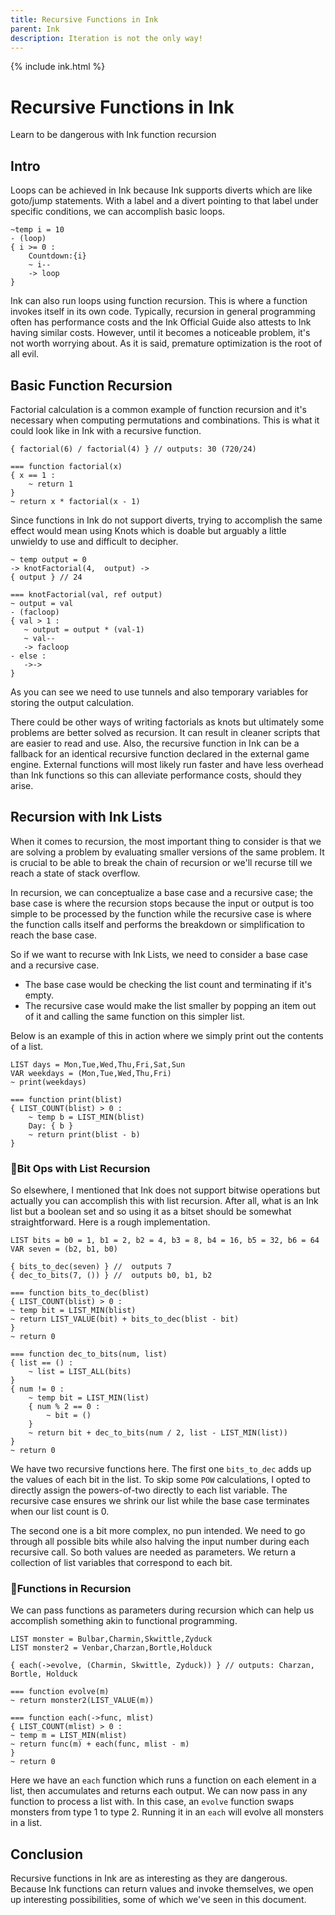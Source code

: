 ```yaml
---
title: Recursive Functions in Ink
parent: Ink
description: Iteration is not the only way! 
---
```


{% include ink.html %}

# Recursive Functions in Ink
Learn to be dangerous with Ink function recursion

## Intro 
Loops can be achieved in Ink because Ink supports diverts which are like goto/jump statements. With a label and a divert pointing to that label under specific conditions, we can accomplish basic loops.

```ink
~temp i = 10
- (loop)
{ i >= 0 :
    Countdown:{i}
    ~ i--
    -> loop
}
``` 

Ink can also run loops using function recursion. This is where a function invokes itself in its own code. Typically, recursion in general programming often has performance costs and the Ink Official Guide also attests to Ink having similar costs. However, until it becomes a noticeable problem, it's not worth worrying about. As it is said, premature optimization is the root of all evil.

## Basic Function Recursion
Factorial calculation is a common example of function recursion and it's necessary when computing permutations and combinations. This is what it could look like in Ink with a recursive function. 

```ink
{ factorial(6) / factorial(4) } // outputs: 30 (720/24)

=== function factorial(x)
{ x == 1 :
    ~ return 1
}
~ return x * factorial(x - 1) 
```
Since functions in Ink do not support diverts, trying to accomplish the same effect would mean using Knots which is doable but arguably a little unwieldy to use and difficult to decipher.
```ink
~ temp output = 0
-> knotFactorial(4,  output) ->
{ output } // 24

=== knotFactorial(val, ref output)
~ output = val
- (facloop)
{ val > 1 :
   ~ output = output * (val-1)
   ~ val--
   -> facloop
- else :
   ->->
}
```

As you can see we need to use tunnels and also temporary variables for storing the output calculation. 

There could be other ways of writing factorials as knots but ultimately some problems are better solved as recursion. It can result in cleaner scripts that are easier to read and use. Also, the recursive function in Ink can be a fallback for an identical recursive function declared in the external game engine. External functions will most likely run faster and have less overhead than Ink functions so this can alleviate performance costs, should they arise. 

## Recursion with Ink Lists
When it comes to recursion, the most important thing to consider is that we are solving a problem by evaluating smaller versions of the same problem. It is crucial to be able to break the chain of recursion or we'll recurse till we reach a state of stack overflow. 

In recursion, we can conceptualize a base case and a recursive case; the base case is where the recursion stops because the input or output is too simple to be processed by the function while the recursive case is where the function calls itself and performs the breakdown or simplification to reach the base case.

So if we want to recurse with Ink Lists, we need to consider a base case and a recursive case. 
* The base case would be checking the list count and terminating if it's empty. 
* The recursive case would make the list smaller by popping an item out of it and calling the same function on this simpler list. 

Below is an example of this in action where we simply print out the contents of a list.

```ink
LIST days = Mon,Tue,Wed,Thu,Fri,Sat,Sun
VAR weekdays = (Mon,Tue,Wed,Thu,Fri)
~ print(weekdays)

=== function print(blist)
{ LIST_COUNT(blist) > 0 :
    ~ temp b = LIST_MIN(blist)
    Day: { b }
    ~ return print(blist - b)
}
```

### 🔁Bit Ops with List Recursion
So elsewhere, I mentioned that Ink does not support bitwise operations but actually you can accomplish this with list recursion. After all, what is an Ink list but a boolean set and so using it as a bitset should be somewhat straightforward. Here is a rough implementation.
```ink
LIST bits = b0 = 1, b1 = 2, b2 = 4, b3 = 8, b4 = 16, b5 = 32, b6 = 64
VAR seven = (b2, b1, b0)

{ bits_to_dec(seven) } //  outputs 7
{ dec_to_bits(7, ()) } //  outputs b0, b1, b2

=== function bits_to_dec(blist)
{ LIST_COUNT(blist) > 0 :
~ temp bit = LIST_MIN(blist)
~ return LIST_VALUE(bit) + bits_to_dec(blist - bit)
}
~ return 0

=== function dec_to_bits(num, list)
{ list == () : 
    ~ list = LIST_ALL(bits) 
}
{ num != 0 :
    ~ temp bit = LIST_MIN(list)
    { num % 2 == 0 :
        ~ bit = ()
    }
    ~ return bit + dec_to_bits(num / 2, list - LIST_MIN(list))
}
~ return 0
```

We have two recursive functions here. The first one `bits_to_dec` adds up the values of each bit in the list. To skip some `POW` calculations, I opted to directly assign the powers-of-two directly to each list variable. The recursive case ensures we shrink our list while the base case terminates when our list count is 0.

The second one is a bit more complex, no pun intended. We need to go through all possible bits while also halving the input number during each recursive call. So both values are needed as parameters. We return a collection of list variables that correspond to each bit. 

### 🔁Functions in Recursion
We can pass functions as parameters during recursion which can help us accomplish something akin to functional programming.

```ink
LIST monster = Bulbar,Charmin,Skwittle,Zyduck
LIST monster2 = Venbar,Charzan,Bortle,Holduck 

{ each(->evolve, (Charmin, Skwittle, Zyduck)) } // outputs: Charzan, Bortle, Holduck

=== function evolve(m)
~ return monster2(LIST_VALUE(m))

=== function each(->func, mlist)
{ LIST_COUNT(mlist) > 0 :
~ temp m = LIST_MIN(mlist)
~ return func(m) + each(func, mlist - m)
}
~ return 0
```

Here we have an `each` function which runs a function on each element in a list, then accumulates and returns each output. We can now pass in any function to process a list with. In this case, an `evolve` function swaps monsters from type 1 to type 2. Running it in an `each` will evolve all monsters in a list. 

## Conclusion
Recursive functions in Ink are as interesting as they are dangerous. Because Ink functions can return values and invoke themselves, we open up interesting possibilities, some of which we've seen in this document.
